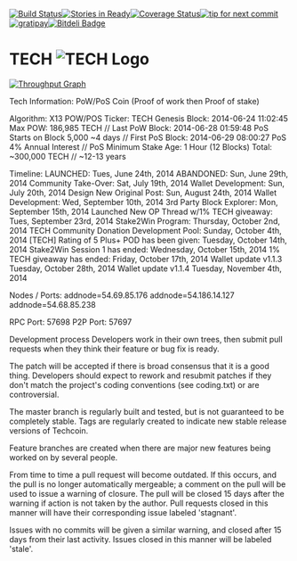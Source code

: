 [![Build Status](https://travis-ci.org/TestingCrypto/techcoin.svg?branch=master)](https://travis-ci.org/TestingCrypto/techcoin)[![Stories in Ready](https://badge.waffle.io/TestingCrypto/techcoin.png?label=ready&title=Ready)](https://waffle.io/TestingCrypto/techcoin)[![Coverage Status](https://img.shields.io/coveralls/techcoincommunity/techcoin.svg)](https://coveralls.io/r/techcoincommunity/techcoin)[![tip for next commit](https://tip4commit.com/projects/43087.svg)](https://tip4commit.com/github/techcoincommunity/techcoin)[![gratipay](https://img.shields.io/gratipay/TestingCrypto.svg)](https://img.shields.io/gratipay/TestingCrypto/)[![Bitdeli Badge](https://d2weczhvl823v0.cloudfront.net/TestingCrypto/techcoin/trend.png)](https://bitdeli.com/free "Bitdeli Badge")
# TECH ![TECH Logo](http://tech-co.in/img/logo.png "TECH Logo")

[![Throughput Graph](https://graphs.waffle.io/techcoincommunity/techcoin/throughput.svg)](https://waffle.io/techcoincommunity/techcoin/metrics)


Tech Information:
PoW/PoS Coin (Proof of work then Proof of stake)

Algorithm: X13 POW/POS Ticker: TECH Genesis Block: 2014-06-24 11:02:45 Max POW: 186,985 TECH // Last PoW Block: 2014-06-28 01:59:48 PoS Starts on Block 5,000 ~4 days // First PoS Block: 2014-06-29 08:00:27 PoS 4% Annual Interest // PoS Minimum Stake Age: 1 Hour (12 Blocks) Total: ~300,000 TECH // ~12-13 years

Timeline:
LAUNCHED: Tues, June 24th, 2014 ABANDONED: Sun, June 29th, 2014 Community Take-Over: Sat, July 19th, 2014 Wallet Development: Sun, July 20th, 2014 Design New Original Post: Sun, August 24th, 2014 Wallet Development: Wed, September 10th, 2014 3rd Party Block Explorer: Mon, September 15th, 2014 Launched New OP Thread w/1% TECH giveaway: Tues, September 23rd, 2014 Stake2Win Program: Thursday, October 2nd, 2014 TECH Community Donation Development Pool: Sunday, October 4th, 2014 [TECH] Rating of 5 Plus+ POD has been given: Tuesday, October 14th, 2014 Stake2Win Session 1 has ended: Wednesday, October 15th, 2014 1% TECH giveaway has ended: Friday, October 17th, 2014 Wallet update v1.1.3 Tuesday, October 28th, 2014 Wallet update v1.1.4 Tuesday, November 4th, 2014

Nodes / Ports:
addnode=54.69.85.176 addnode=54.186.14.127 addnode=54.68.85.238

RPC Port: 57698 P2P Port: 57697

Development process
Developers work in their own trees, then submit pull requests when they think their feature or bug fix is ready.

The patch will be accepted if there is broad consensus that it is a good thing. Developers should expect to rework and resubmit patches if they don't match the project's coding conventions (see coding.txt) or are controversial.

The master branch is regularly built and tested, but is not guaranteed to be completely stable. Tags are regularly created to indicate new stable release versions of Techcoin.

Feature branches are created when there are major new features being worked on by several people.

From time to time a pull request will become outdated. If this occurs, and the pull is no longer automatically mergeable; a comment on the pull will be used to issue a warning of closure. The pull will be closed 15 days after the warning if action is not taken by the author. Pull requests closed in this manner will have their corresponding issue labeled 'stagnant'.

Issues with no commits will be given a similar warning, and closed after 15 days from their last activity. Issues closed in this manner will be labeled 'stale'.
